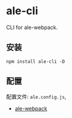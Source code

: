 # ale-cli

CLI for ale-webpack.

## 安装

```
npm install ale-cli -D

```

## 配置

配置文件: `ale.config.js`,

- [ale-webpack](https://github.com/jian263994241/ale-webpack/blob/master/packages/ale-webpack/README.md)
